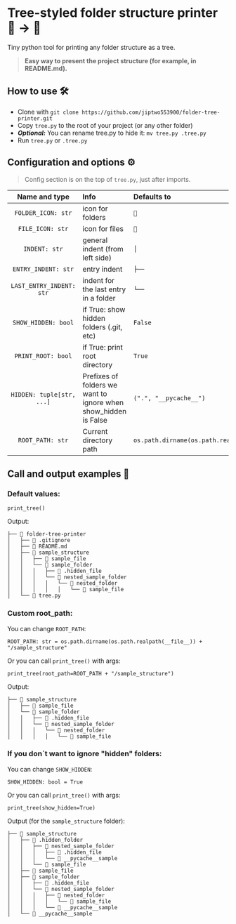 # Tree-styled folder structure printer 📁 → 🌳

Tiny python tool for printing any folder structure as a tree.

> **Easy way to present the project structure (for example, in README.md).**

## How to use 🛠️

- Clone with `git clone https://github.com/jiptwo553900/folder-tree-printer.git`
- Copy `tree.py` to the root of your project (or any other folder)
- ***Optional:*** You can rename tree.py to hide it: `mv tree.py .tree.py`
- Run `tree.py` or `.tree.py`

## Configuration and options ⚙️

> Config section is on the top of `tree.py`, just after imports.

|       Name and type       | Info                                                            |                 Defaults to                 |
|:-------------------------:|:----------------------------------------------------------------|:-------------------------------------------|
|    `FOLDER_ICON: str`     | icon for folders                                                |                    `📁`                     |
|     `FILE_ICON: str`      | icon for files                                                  |                    `📄`                     |
|       `INDENT: str`       | general indent (from left side)                                 |                    `│  `                    |
|    `ENTRY_INDENT: str`    | entry indent                                                    |                    `├──`                    |
| `LAST_ENTRY_INDENT: str`  | indent for the last entry in a folder                           |                    `└──`                    |
|    `SHOW_HIDDEN: bool`    | if True: show hidden folders (.git, etc)                        |                   `False`                   |
|    `PRINT_ROOT: bool`     | if True: print root directory                                   |                   `True`                    |
| `HIDDEN: tuple[str, ...]` | Prefixes of folders we want to ignore when show_hidden is False |           `(".", "__pycache__")`            |
|     `ROOT_PATH: str`      | Current directory path                                          | `os.path.dirname(os.path.realpath(__file__))` |

## Call and output examples 📝

### Default values:

```
print_tree()
```
Output:
```
├── 📁 folder-tree-printer
│   ├── 📄 .gitignore
│   ├── 📄 README.md
│   ├── 📁 sample_structure
│   │   ├── 📄 sample_file
│   │   └── 📁 sample_folder
│   │   │   ├── 📄 .hidden_file
│   │   │   └── 📁 nested_sample_folder
│   │   │   │   └── 📁 nested_folder
│   │   │   │   │   └── 📄 sample_file
│   └── 📄 tree.py
```

### Custom root_path:

You can change `ROOT_PATH`:
```
ROOT_PATH: str = os.path.dirname(os.path.realpath(__file__)) + "/sample_structure"
```
Or you can call `print_tree()` with args:  
```
print_tree(root_path=ROOT_PATH + "/sample_structure")
```
Output:
```
├── 📁 sample_structure
│   ├── 📄 sample_file
│   └── 📁 sample_folder
│   │   ├── 📄 .hidden_file
│   │   └── 📁 nested_sample_folder
│   │   │   └── 📁 nested_folder
│   │   │   │   └── 📄 sample_file
```

### If you don`t want to ignore "hidden" folders:

You can change `SHOW_HIDDEN`:
```
SHOW_HIDDEN: bool = True
```
Or you can call `print_tree()` with args:  
```
print_tree(show_hidden=True)
```
Output (for the `sample_structure` folder):
```
├── 📁 sample_structure
│   ├── 📁 .hidden_folder
│   │   ├── 📁 nested_sample_folder
│   │   │   ├── 📄 .hidden_file
│   │   │   └── 📁 __pycache__sample
│   │   └── 📄 sample_file
│   ├── 📄 sample_file
│   ├── 📁 sample_folder
│   │   ├── 📄 .hidden_file
│   │   └── 📁 nested_sample_folder
│   │   │   ├── 📁 nested_folder
│   │   │   │   └── 📄 sample_file
│   │   │   └── 📁 __pycache__sample
│   └── 📁 __pycache__sample
```